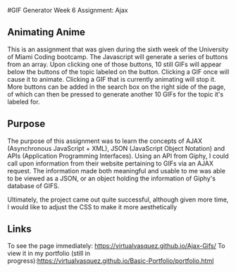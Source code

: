 #GIF Generator
Week 6 Assignment: Ajax

## Animating Anime

This is an assignment that was given during the sixth week of the University of Miami Coding bootcamp. The Javascript will generate a series of buttons from an array. Upon clicking one of those buttons, 10 still GIFs will appear below the buttons of the topic labeled on the button. Clicking a GIF once will cause it to animate. Clicking a GIF that is currently animating will stop it. More buttons can be added in the search box on the right side of the page, of which can then be pressed to generate another 10 GIFs for the topic it's labeled for.

## Purpose

The purpose of this assignment was to learn the concepts of AJAX (Asynchronous JavaScript + XML), JSON (JavaScript Object Notation) and APIs (Application Programming Interfaces). Using an API from Giphy, I could call upon information from their website pertaining to GIFs via an AJAX request. The information made both meaningful and usable to me was able to be viewed as a JSON, or an object holding the information of Giphy's database of GIFS.

Ultimately, the project came out quite successful, although given more time, I would like to adjust the CSS to make it more aesthetically 

## Links

To see the page immediately: https://virtualvasquez.github.io/Ajax-Gifs/
To view it in my portfolio (still in progress):https://virtualvasquez.github.io/Basic-Portfolio/portfolio.html 



